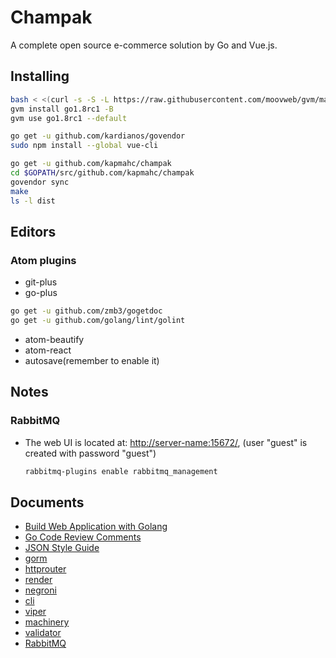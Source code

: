 # Champak

A complete open source e-commerce solution by Go and Vue.js.

## Installing

```bash
bash < <(curl -s -S -L https://raw.githubusercontent.com/moovweb/gvm/master/binscripts/gvm-installer)
gvm install go1.8rc1 -B
gvm use go1.8rc1 --default

go get -u github.com/kardianos/govendor
sudo npm install --global vue-cli

go get -u github.com/kapmahc/champak
cd $GOPATH/src/github.com/kapmahc/champak
govendor sync
make
ls -l dist
```

## Editors

### Atom plugins

- git-plus
- go-plus
```bash
go get -u github.com/zmb3/gogetdoc
go get -u github.com/golang/lint/golint
```
- atom-beautify
- atom-react
- autosave(remember to enable it)

## Notes

### RabbitMQ

- The web UI is located at: <http://server-name:15672/>, (user "guest" is created with password "guest")

  ```bash
  rabbitmq-plugins enable rabbitmq_management
  ```

## Documents
- [Build Web Application with Golang](https://astaxie.gitbooks.io/build-web-application-with-golang/content/en/preface.html)
- [Go Code Review Comments](https://github.com/golang/go/wiki/CodeReviewComments)
- [JSON Style Guide](https://google.github.io/styleguide/jsoncstyleguide.xml)
- [gorm](http://jinzhu.me/gorm/)
- [httprouter](https://github.com/julienschmidt/httprouter)
- [render](https://github.com/unrolled/render)
- [negroni](https://github.com/urfave/negroni)
- [cli](https://github.com/urfave/cli)
- [viper](https://github.com/spf13/viper)
- [machinery](https://github.com/RichardKnop/machinery)
- [validator](https://github.com/go-playground/validator)
- [RabbitMQ](https://www.rabbitmq.com/getstarted.html)

